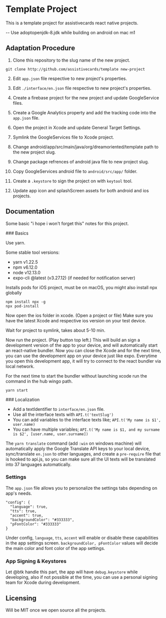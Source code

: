 # Template Project

This is a template project for assistivecards react native projects.

-- Use adoptopenjdk-8.jdk while building on android on mac m1

## Adaptation Procedure

1) Clone this repository to the slug name of the new project.

`git clone http://github.com/assistivecards/template new-project`

2) Edit `app.json` file respective to new project's properties.

3) Edit `./interface/en.json` file respective to new project's properties.

4) Create a firebase project for the new project and update GoogleService files.

5) Create a Google Analytics property and add the tracking code into the `app.json` file.

6) Open the project in Xcode and update General Target Settings.

7) Symlink the GoogleServices file to Xcode project.

9) Change android/app/src/main/java/org/dreamoriented/template path to the new project slug.

10) Change package refrences of android java file to new project slug.

11) Copy GoogleServices android file to `android/src/app/` folder.

12) Create a `.keystore` to sign the project on with `keytool` tool.

13) Update app icon and splashScreen assets for both android and ios projects.

## Documentation

Some basic "i hope i won't forget this" notes for this project.

### Basics

Use yarn.

Some stable tool versions:
- yarn v1.22.5
- npm v6.12.0
- node v12.13.0
- expo-cli @latest (v3.27.12) (if needed for notification server)

Installs pods for iOS project, must be on macOS, you might also install npx globally

```
npm install npx -g
npx pod-install
```

Now open the ios folder in xcode. (Open a project or file) Make sure you have the latest Xcode and respective ios version on your test device.

Wait for project to symlink, takes about 5-10 min.

Now run the project. (Play button top left.) This will build an sign a development version of the app to your device, and will automatically start an react-native bundler. Now you can close the Xcode and for the next time, you can use the development app on your device just like expo. Everytime you open this development app, it will try to connect to the react bundler via local network.

For the next time to start the bundler without launching xcode run the command in the hub wingo path.

`yarn start`

### Localization

- Add a textIdentifier to `interface/en.json` file.
- Use all the interface texts with `API.t('textSlug')`
- You can add variables to the interface texts like; `API.t('My name is $1', user.name)`
- You can have multiple variables; `API.t('My name is $1, and my surname is $2', [user.name, user.surname])`

The `yarn translate` command (add `:win` on windows machine) will automatically apply the Google Translate API keys to your local device, sync/translate `en.json` to other languages, and create a `pre-require` file that is hooked to api.js, so you can make sure all the UI texts will be translated into 37 languages automatically.

### Settings

The `app.json` file allows you to personalize the settings tabs depending on app's needs.

```JS
"config": {
  "language": true,
  "tts": true,
  "accent": true,
  "backgroundColor": "#333333",
  "pFontColor": "#333333"
}
```

Under config, `language`, `tts`, `accent` will enable or disable these capabilities in the app settings screen. `backgroundColor, pFontColor` values will decide the main color and font color of the app settings.

### App Signing & Keystores

Let @btk handle this part, the app will have `debug.keystore` while developing, also if not possible at the time, you can use a personal signing team for Xcode during development.

## Licensing

Will be MIT once we open source all the projects.
